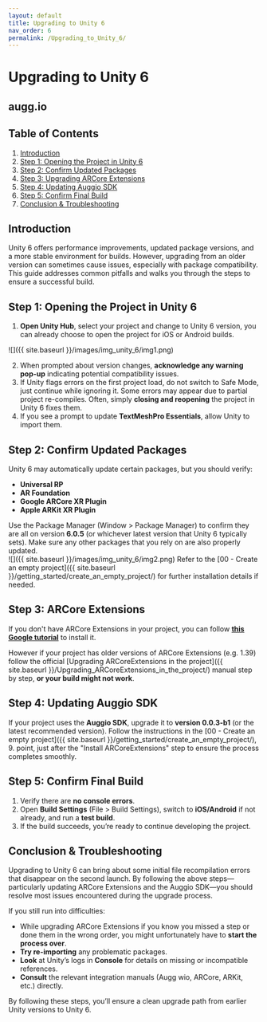 ```yaml
---
layout: default
title: Upgrading to Unity 6
nav_order: 6
permalink: /Upgrading_to_Unity_6/
---
```


# **Upgrading to Unity 6**

## augg.io

## **Table of Contents**

1. [Introduction](#introduction)  
2. [Step 1: Opening the Project in Unity 6](#step-1-opening-the-project-in-unity-6)  
3. [Step 2: Confirm Updated Packages](#step-2-confirm-updated-packages)  
4. [Step 3: Upgrading ARCore Extensions](#step-3-arcore-extensions)  
5. [Step 4: Updating Auggio SDK](#step-4-updating-auggio-sdk)  
6. [Step 5: Confirm Final Build](#step-5-confirm-final-build)  
7. [Conclusion & Troubleshooting](#conclusion--troubleshooting)

## **Introduction**

Unity 6 offers performance improvements, updated package versions, and a more stable environment for builds. However, upgrading from an older version can sometimes cause issues, especially with package compatibility. This guide addresses common pitfalls and walks you through the steps to ensure a successful build.

## **Step 1: Opening the Project in Unity 6**

1. **Open Unity Hub**, select your project and change to Unity 6 version, you can already choose to open the project for iOS or Android builds.

![]({{ site.baseurl }}/images/img_unity_6/img1.png)

2. When prompted about version changes, **acknowledge any warning pop-up** indicating potential compatibility issues.  
3. If Unity flags errors on the first project load, do not switch to Safe Mode, just continue while ignoring it. Some errors may appear due to partial project re-compiles. Often, simply **closing and reopening** the project in Unity 6 fixes them.  
4. If you see a prompt to update **TextMeshPro Essentials**, allow Unity to import them.

## **Step 2: Confirm Updated Packages**

Unity 6 may automatically update certain packages, but you should verify:

- **Universal RP**  
- **AR Foundation**  
- **Google ARCore XR Plugin**  
- **Apple ARKit XR Plugin**

Use the Package Manager (Window \> Package Manager) to confirm they are all on version **6.0.5** (or whichever latest version that Unity 6 typically sets). Make sure any other packages that you rely on are also properly updated.  
![]({{ site.baseurl }}/images/img_unity_6/img2.png)
Refer to the [00 - Create an empty project]({{ site.baseurl }}/getting_started/create_an_empty_project/) for further installation details if needed.

## **Step 3: ARCore Extensions**

If you don't have ARCore Extensions in your project, you can follow [**this Google tutorial**](https://developers.google.com/ar/develop/unity-arf/getting-started-extensions?ar_foundations_version=4#install_arcore)  to install it.

However if your project has older versions of ARCore Extensions (e.g. 1.39) follow the official [Upgrading ARCoreExtensions in the project]({{ site.baseurl }}/Upgrading_ARCoreExtensions_in_the_project/) manual step by step, **or your build might not work**.

## **Step 4: Updating Auggio SDK** 

If your project uses the **Auggio SDK**, upgrade it to **version 0.0.3-b1** (or the latest recommended version). Follow the instructions in the [00 - Create an empty project]({{ site.baseurl }}/getting_started/create_an_empty_project/), 9\. point, just after the "Install ARCoreExtensions" step to ensure the process completes smoothly.

## **Step 5: Confirm Final Build** 

1. Verify there are **no console errors**.  
2. Open **Build Settings** (File \> Build Settings), switch to **iOS/Android** if not already, and run a **test build**.  
3. If the build succeeds, you’re ready to continue developing the project.

## **Conclusion & Troubleshooting**

Upgrading to Unity 6 can bring about some initial file recompilation errors that disappear on the second launch. By following the above steps—particularly updating ARCore Extensions and the Auggio SDK—you should resolve most issues encountered during the upgrade process.

If you still run into difficulties:

- While upgrading ARCore Extensions if you know you missed a step or done them in the wrong order, you might unfortunately have to **start the process over**.  
- **Try re-importing** any problematic packages.  
- **Look** at Unity’s logs in **Console** for details on missing or incompatible references.  
- **Consult** the relevant integration manuals (Augg  wio, ARCore, ARKit, etc.) directly.

By following these steps, you’ll ensure a clean upgrade path from earlier Unity versions to Unity 6\.
